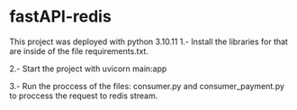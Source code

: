 # fastAPI-redis
This project was deployed with python 3.10.11
1.- Install the libraries for that are inside of the file requirements.txt.

2.- Start the project with uvicorn main:app 

3.- Run the proccess of the files: consumer.py and consumer_payment.py to proccess the request to redis stream.
